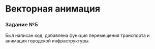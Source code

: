 # Векторная анимация

### Задание №5

Был написан код, добавлена функция перемещения транспорта и анимация городской инфраструктуры.
